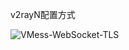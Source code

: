 v2rayN配置方式

![VMess-WebSocket-TLS](https://user-images.githubusercontent.com/88967758/187208482-690c61dc-5fbd-450e-a1e1-3811cd862739.jpg)

